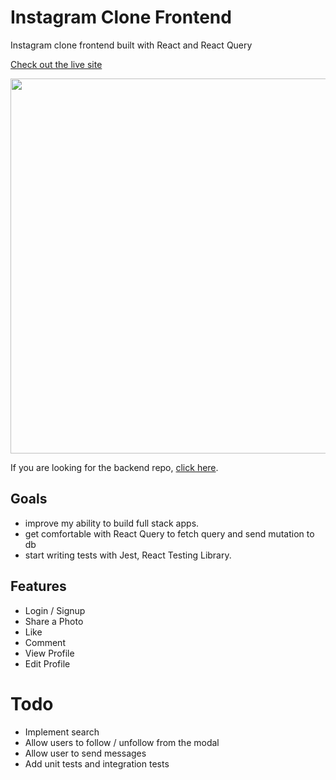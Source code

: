 # Instagram Clone Frontend

Instagram clone frontend built with React and React Query

[Check out the live site](https://insta-clone-mern.netlify.app/)

<img src="https://github.com/filippobarcellos/instagram-clone-react/blob/main/app.gif" width="800" height="600"/>

If you are looking for the backend repo, [click here](https://github.com/filippobarcellos/instagram-clone-api).

## Goals

* improve my ability to build full stack apps.
* get comfortable with React Query to fetch query and send mutation to db
* start writing tests with Jest, React Testing Library.

## Features

- Login / Signup
- Share a Photo
- Like
- Comment
- View Profile
- Edit Profile

# Todo

- Implement search
- Allow users to follow / unfollow from the modal
- Allow user to send messages
- Add unit tests and integration tests
